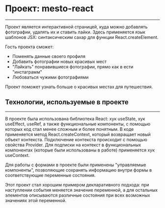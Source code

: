 # Проект: mesto-react
------  
Проект является интерактивной страницей, куда можно добавлять фотографии, удалять их и ставить лайки. 
Здесь применяется язык шаблонов JSX: синтаксическим сахар для функции React.createElement.

Гость проекта сможет:
  
 * Поменять данные своего профиля 
 * Добавить фотографии новых красивых мест  
 * "Лайкать" понравившиеся фотографии, прямо как в ести "инстаграмм" 
 * Любоваться чужими фотографиями
     
Проект поможет узнать больше о красивых местах для путешествия.  

## Технологии, используемые в проекте  
------  
  
В проекте была использована библиотека React: хук useState, хук useEffect, useRef, а также функциональные компоненты, с помощью которых код стал менее сложным и более понятным. В коде применяется метод React.createContext, который возвращает новый объект контекста. Подключение контекста происходит с помощью свойства Provider. Для подписки на контекст в функциональных компонентах (которые были использованы в работе) применяется хук useContext.

Для работы с формами в проекте были применены "управляемые компоненты", позволяющие сохранять информацию внутри формы в соответствующие переменные состояния.

Этот проект стал хорошим примером декларативного подхода: при наступлении события меняется значение переменной, а для остальных элементов описываются различные состояния при всех возможных значениях этой переменной.
